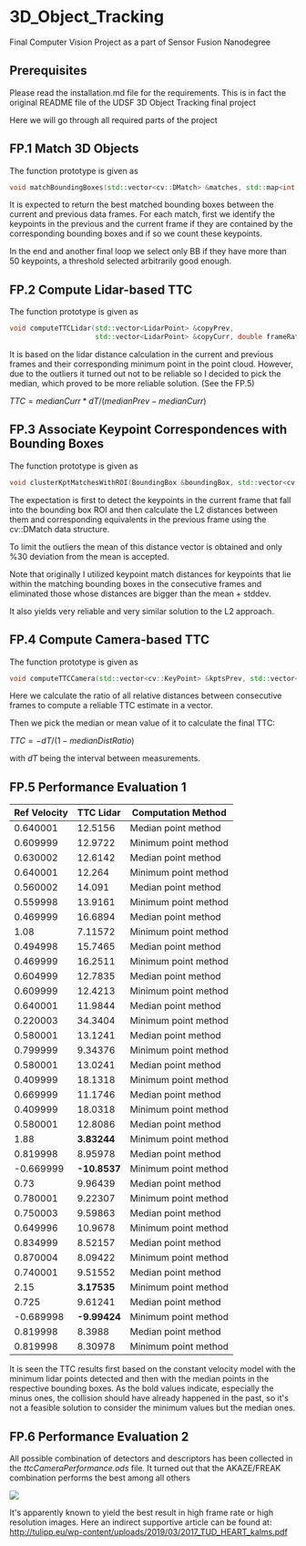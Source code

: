 # 3D_Object_Tracking
Final Computer Vision Project as a part of Sensor Fusion Nanodegree

## Prerequisites

Please read the installation.md file for the requirements. This is in fact the original README file of the UDSF 3D Object Tracking final project

Here we will go through all required parts of the project

## FP.1 Match 3D Objects

The function prototype is given as 

```c++
void matchBoundingBoxes(std::vector<cv::DMatch> &matches, std::map<int, int> &bbBestMatches, DataFrame &prevFrame, DataFrame &currFrame);
```

It is expected to return the best matched bounding boxes between the current and previous data frames. For each match, first we identify the keypoints in the previous and the current frame if they are contained by the corresponding bounding boxes and if so we count these keypoints. 

In the end and another final loop we select only BB if they have more than 50 keypoints, a threshold selected arbitrarily good enough.

## FP.2 Compute Lidar-based TTC

The function prototype is given as

```c++
void computeTTCLidar(std::vector<LidarPoint> &copyPrev,
                     std::vector<LidarPoint> &copyCurr, double frameRate, double &TTC);
```

It is based on the lidar distance calculation in the current and previous frames and their corresponding minimum point in the point cloud. However, due to the outliers it turned out not to be reliable so I decided to pick the median, which proved to be more reliable solution. (See the FP.5)

$TTC = medianCurr * dT / (medianPrev - medianCurr)$

## FP.3 Associate Keypoint Correspondences with Bounding Boxes

The function prototype is given as

```c++
void clusterKptMatchesWithROI(BoundingBox &boundingBox, std::vector<cv::KeyPoint> &kptsPrev, std::vector<cv::KeyPoint> &kptsCurr, std::vector<cv::DMatch> &kptMatches)
```

The expectation is first to detect the keypoints in the current frame that fall into the bounding box ROI and then calculate the L2 distances between them and corresponding equivalents in the previous frame using the cv::DMatch data structure.

To limit the outliers the mean of this distance vector is obtained and only %30 deviation from the mean is accepted.

Note that originally I utilized keypoint match distances for keypoints that lie within the matching bounding boxes in the consecutive frames and eliminated those whose distances are bigger than the mean + stddev.

It also yields very reliable and very similar solution to the L2 approach.

## FP.4 Compute Camera-based TTC

The function prototype is given as

```c++
void computeTTCCamera(std::vector<cv::KeyPoint> &kptsPrev, std::vector<cv::KeyPoint> &kptsCurr, std::vector<cv::DMatch> kptMatches, double frameRate, double &TTC, cv::Mat *visImg)
```

Here we calculate the ratio of all relative distances between consecutive frames to compute a reliable TTC estimate in a vector.

Then we pick the median or mean value of it to calculate the final TTC:

$TTC = -dT / (1 - medianDistRatio)$

with $dT$ being the interval between measurements.

## FP.5 Performance Evaluation 1

| Ref Velocity | TTC Lidar    | Computation Method   |
| ------------ | ------------ | -------------------- |
| 0.640001     | 12.5156      | Median point method  |
| 0.609999     | 12.9722      | Minimum point method |
| 0.630002     | 12.6142      | Median point method  |
| 0.640001     | 12.264       | Minimum point method |
| 0.560002     | 14.091       | Median point method  |
| 0.559998     | 13.9161      | Minimum point method |
| 0.469999     | 16.6894      | Median point method  |
| 1.08         | 7.11572      | Minimum point method |
| 0.494998     | 15.7465      | Median point method  |
| 0.469999     | 16.2511      | Minimum point method |
| 0.604999     | 12.7835      | Median point method  |
| 0.609999     | 12.4213      | Minimum point method |
| 0.640001     | 11.9844      | Median point method  |
| 0.220003     | 34.3404      | Minimum point method |
| 0.580001     | 13.1241      | Median point method  |
| 0.799999     | 9.34376      | Minimum point method |
| 0.580001     | 13.0241      | Median point method  |
| 0.409999     | 18.1318      | Minimum point method |
| 0.669999     | 11.1746      | Median point method  |
| 0.409999     | 18.0318      | Minimum point method |
| 0.580001     | 12.8086      | Median point method  |
| 1.88         | **3.83244**  | Minimum point method |
| 0.819998     | 8.95978      | Median point method  |
| -0.669999    | **-10.8537** | Minimum point method |
| 0.73         | 9.96439      | Median point method  |
| 0.780001     | 9.22307      | Minimum point method |
| 0.750003     | 9.59863      | Median point method  |
| 0.649996     | 10.9678      | Minimum point method |
| 0.834999     | 8.52157      | Median point method  |
| 0.870004     | 8.09422      | Minimum point method |
| 0.740001     | 9.51552      | Median point method  |
| 2.15         | **3.17535**  | Minimum point method |
| 0.725        | 9.61241      | Median point method  |
| -0.689998    | **-9.99424** | Minimum point method |
| 0.819998     | 8.3988       | Median point method  |
| 0.819998     | 8.30978      | Minimum point method |

It is seen the TTC results first based on the constant velocity model with the minimum lidar points detected and then  with the median points in the respective bounding boxes. As the bold values indicate, especially the minus ones, the collision should have already happened in the past, so it's not a feasible solution to consider the minimum values but the median ones.

## FP.6 Performance Evaluation 2

All possible combination of detectors and descriptors has been collected in the *ttcCameraPerformance.ods* file. It turned out that the AKAZE/FREAK combination performs the best among all others

![](/media/mmeram/backup/Self-Driving-Cars/Sensor-Fusion/Camera/SFND_3D_Object_Tracking/project/3D_Object_Tracking/TTCCameraBestDetDes.png)

It's apparently known to yield the best result in high frame rate or high resolution images. Here an indirect supportive article can be found at: http://tulipp.eu/wp-content/uploads/2019/03/2017_TUD_HEART_kalms.pdf